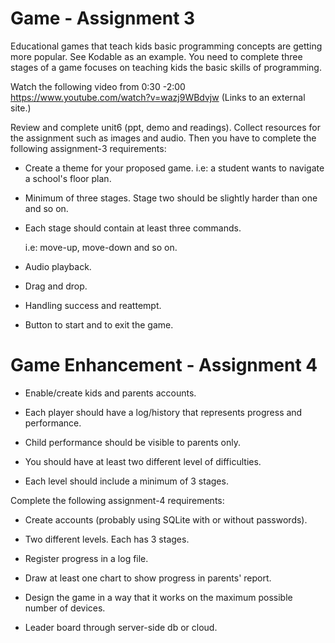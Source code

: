 # Game - Assignment 3
Educational games that teach kids basic programming concepts are getting more popular. See Kodable as an example.
You need to complete three stages of a game focuses on teaching kids the basic skills of programming. 

Watch the following video from 0:30 -2:00 
https://www.youtube.com/watch?v=wazj9WBdvjw (Links to an external site.)

 
Review and complete unit6 (ppt, demo and readings).
Collect resources for the assignment such as images and audio. 
Then you have to complete the following assignment-3 requirements:

 - Create a theme for your proposed game.
   i.e: a student wants to navigate a school's floor plan.

 - Minimum of three stages. Stage two should be slightly harder than one and so on.

 - Each stage should contain at least three commands. 

   i.e: move-up, move-down and so on.

 - Audio playback.

 - Drag and drop.

 - Handling success and reattempt.

 - Button to start and to exit the game.

# Game Enhancement - Assignment 4

 - Enable/create kids and parents accounts. 

 - Each player should have a log/history that represents progress and performance. 

 - Child performance should be visible to parents only.

 - You should have at least two different level of difficulties. 

 - Each level should include a minimum of 3 stages.

Complete the following assignment-4 requirements:

 - Create accounts (probably using SQLite with or without passwords).

 - Two different levels. Each has 3 stages.

 - Register progress in a log file.

 - Draw at least one chart to show progress in parents' report.

 - Design the game in a way that it works on the maximum possible number of devices.

 - Leader board through server-side db or cloud.
